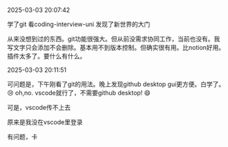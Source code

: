2025-03-03 20:07:42

学了git 看coding-interview-uni
发现了新世界的大门

从来没想到过的东西。git功能很强大。但从前没需求协同工作，当前也没有。我写文字只会添加不会删除。基本用不到版本控制。但确实很有用。比notion好用。插件太多了。要什么有什么。

2025-03-03 20:11:51

可问题是，下午刚看了git的用法。晚上发现github desktop gui更方便。白学了。 😢
oh,no. vscode就行了，不需要github desktop! 😄

可是，vscode传不上去

原来是我没在vscode里登录

有问题，卡